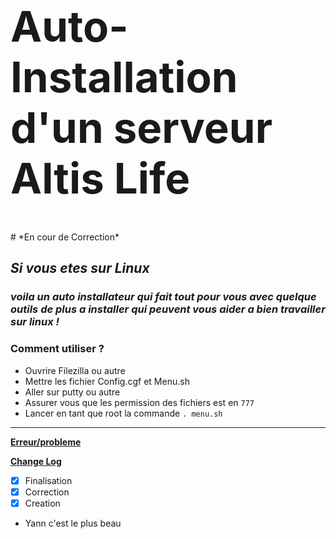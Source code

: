 <h1 style="font-size: 4.8em">Auto-Installation d'un serveur Altis Life </h1>
# *En cour de Correction*

## *Si vous etes sur Linux*

### *voila un auto installateur qui fait tout pour vous avec quelque outils de plus a installer qui peuvent vous aider a bien travailler sur linux !*

### **Comment utiliser ?**

* Ouvrire Filezilla ou autre 
* Mettre les fichier Config.cgf et Menu.sh
* Aller sur putty ou autre
* Assurer vous que les permission des fichiers est en `777`
* Lancer en tant que root la commande `. menu.sh`



***


**[Erreur/probleme](https://github.com/KazeroG/Arma-3-Serveur-A-a-Z/wiki/Erreur)**


**[Change Log](https://github.com/KazeroG/Arma-3-Serveur-A-a-Z/wiki/Change-Log-Wiki)**
- [x] Finalisation
- [x] Correction
- [x] Creation

- Yann c'est le plus beau
